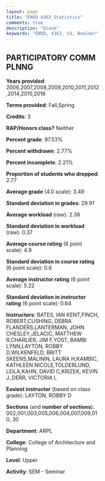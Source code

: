 ```yaml
---
layout: page
title: "ENVD 4363 Statistics"
comments: true
description: "blank"
keywords: "ENVD, 4363, CU, Boulder"
--- 
```

<head>
<script src="https://ajax.googleapis.com/ajax/libs/jquery/2.1.3/jquery.min.js"></script>
<script src="https://dl.dropboxusercontent.com/s/pc42nxpaw1ea4o9/highcharts.js?dl=0"></script>
<!-- <script src="../assets/js/highcharts.js"></script> -->
<style type="text/css">@font-face {
	font-family: "Bebas Neue";
	src: url(https://www.filehosting.org/file/details/544349/BebasNeue%20Regular.otf) format("opentype");
	}
	h1.Bebas { 
		font-family: "Bebas Neue", Verdana, Tahoma;
	}
</style>
</head>
<body>
	<div id="container" style="float: right; width: 45%; height: 88%; margin-left: 2.5%; margin-right: 2.5%;"></div>
	<script language="JavaScript">
		$(document).ready(function() {
		var chart = {type: 'column'};
		var title = {text: 'Grade Distribution'};
		var xAxis = {categories: ['A','B','C','D','F'],crosshair: true};
		var yAxis = {min: 0,title: {text: 'Percentage'}};
		var tooltip = {headerFormat: '<center><b><span style="font-size:20px">{point.key}</span></b></center>',
		               pointFormat: '<td style="padding:0"><b>{point.y:.1f}%</b></td>',
		               footerFormat: '</table>',shared: true,useHTML: true};
		var plotOptions = {column: {pointPadding: 0.0,borderWidth: 0}};  
		var credits = {enabled: false};var series= [{name: 'Percent',data: [63.05,30.06,4.59,0.0,2.09,]}];
		var json = {};
		json.chart = chart;
		json.title = title;
		json.tooltip = tooltip;
		json.xAxis = xAxis;
		json.yAxis = yAxis;  
		json.series = series;
		json.plotOptions = plotOptions;  
		json.credits = credits;
		$('#container').highcharts(json);
	});
	</script>
</body>
			   
## PARTICIPATORY COMM PLNNG

**Years provided**: 2006,2007,2008,2009,2010,2011,2012,2014,2015,2016

**Terms provided**: Fall,Spring

**Credits**: 3

**RAP/Honors class?** Neither

**Percent grade**: 97.53%

**Percent withdrawn**: 2.77%

**Percent incomplete**: 2.21%

**Proportion of students who dropped**: 2.77

**Average grade** (4.0 scale): 3.49

**Standard deviation in grades**: 29.91

**Average workload** (raw): 2.38

**Standard deviation in workload** (raw): 0.37

**Average course rating** (6 point scale): 4.9

**Standard deviation in course rating** (6 point scale): 0.6

**Average instructor rating** (6 point scale): 5.22

**Standard deviation in instructor rating** (6 point scale): 0.64

**Instructors**: BATES, IAN KENT,FINCH, ROBERT,CUSHING, DEBRA FLANDERS,LANTERMAN, JOHN CHESLEY,JELACIC, MATTHEW R,CHARLIER, JIM F,YOST, BAMBI LYNN,LAYTON, ROBBY D,WILKENFELD, BRITT SKEENS,MALININ, LAURA H,KAMBIC, KATHLEEN NICOLE,TOLDERLUND, LEILA,KAHN, DAVID C,KRIZEK, KEVIN J.,DERR, VICTORIA L

**Easiest instructor** (based on class grade): LAYTON, ROBBY D

**Sections** (and **number of sections**): 002,001,003,005,006,004,007,009,010, 30

**Department**: ARPL

**College**: College of Architecture and Planning

**Level**: Upper

**Activity**: SEM - Seminar